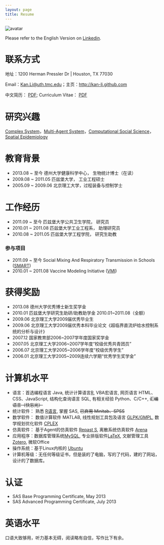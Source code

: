 ```yaml
---
layout: page
title: Resume
---
```


![avatar](/image.jpg/)

Please refer to the English Version on [Linkedin](http://www.linkedin.com/pub/kan-li/16/401/a33/).

# 联系方式

地址：1200 Herman Pressler Dr | Houston, TX 77030 

Email：Kan.Li@uth.tmc.edu；主页：<http://kan-li.github.com>

中文简历： [PDF](/Kan_CV.pdf/);  Curriculum Vitae： [PDF](https://www.dropbox.com/s/bxgt1k2vbpcfj2p/Kan_CV.pdf)

# 研究兴趣

[Complex System](http://en.wikipedia.org/wiki/Complex_system)，[Multi-Agent System](http://en.wikipedia.org/wiki/Multi-agent_system)，[Computational Social Science](http://computationalsocialscience.org/)，[Spatial Epidemiology](http://en.wikipedia.org/wiki/Spatial_epidemiology)


# 教育背景

- 2013.08 ~ 至今    德州大学健康科学中心， 生物统计博士（在读）
- 2009.08 ~ 2011.05 匹兹堡大学，  工业工程硕士
- 2005.09 ~ 2009.06 北京理工大学，过程装备与控制学士

# 工作经历

- 2011.09 ~ 至今     匹兹堡大学公共卫生学院，  研究员
- 2010.01 ~ 2011.08  匹兹堡大学工业工程系，    助理研究员
- 2010.08 ~ 2011.05  匹兹堡大学工程学院，      研究生助教

### 参与项目

- 2011.09 ~ 至今     Social Mixing And Respiratory Transmission in Schools ([SMART](http://www.smart.pitt.edu/))
- 2010.01 ~ 2011.08  Vaccine Modeling Initiative ([VMI](https://vaccinemodeling.org/))

# 获得奖励

- 2013.08 德州大学优秀博士新生奖学金
- 2010.01 匹兹堡大学研究生助研/助教助学金 2010.01~2011.08（全额）
- 2009.06 北京理工大学2009届优秀毕业生
- 2009.06 北京理工大学2009届优秀本科毕业论文《超临界直流炉给水控制系统的分析与设计》
- 2007.12 国家教育部2006~2007学年度国家奖学金
- 2007.05 北京理工大学2006~2007学年度“校级优秀共青团员”
- 2006.07 北京理工大学2005~2006学年度“校级优秀学生”
- 2006.01 北京理工大学2005~2009连续六学期“优秀学生奖学金”


# 计算机水平

- 语言：首选编程语言 Java, 统计计算语言[R](http://www.r-project.org/), VBA宏语言, 网页语言 HTML、CSS、JavaScript, 结构化查询语言 SQL, 有相关经验 Python、C/C++, <del> 汇编语言（快忘光）</del>
- 统计软件： 熟悉 [R语言](http://www.r-project.org/), 掌握 SAS, <del> 已弃用 Minitab、SPSS </del>
- 数学软件： 数值计算软件 MATLAB, 线性规划工具包及语言 [GLPK/GMPL](http://en.wikipedia.org/wiki/GNU_Linear_Programming_Kit), 数学规划优化软件 [CPLEX](http://en.wikipedia.org/wiki/CPLEX)
- 仿真软件： 基于Agent的仿真软件 [Repast S](http://repast.sourceforge.net/index.html), 离散系统仿真软件 [Arena](http://www.arenasimulation.com/Arena_Home.aspx)
- 应用程序：数据库管理系统[MySQL](http://www.mysql.com/), 专业排版软件[LaTeX](http://www.latex-project.org/), 文献管理工具 [Zotero](http://www.zotero.org), 微软Office
- 操作系统：基于Linux内核的 [Ubuntu](http://www.ubuntu.com/)
- 计算机等级：无任何等级证书，但是装的了电脑，写的了代码，建的了网站，设计的了数据库。

# 认证

- SAS Base Programming Certificate,	 May 2013
- SAS Advanced Programming Certificate,  July 2013

# 英语水平

口语大致够用，听力基本无碍，阅读略有自信，写作比下有余。


